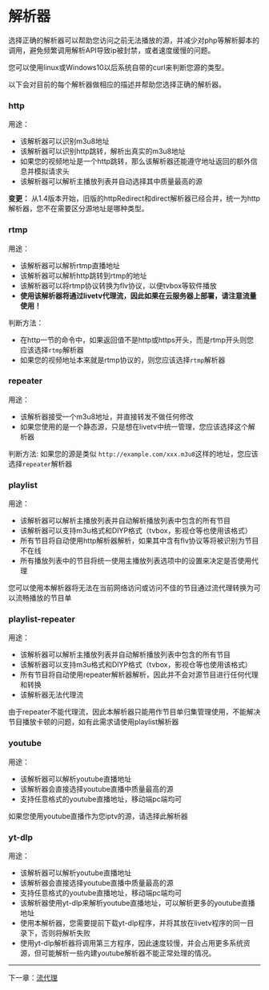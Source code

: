 
# 解析器
选择正确的解析器可以帮助您访问之前无法播放的源，并减少对php等解析脚本的调用，避免频繁调用解析API导致ip被封禁，或者速度缓慢的问题。

您可以使用linux或Windows10以后系统自带的curl来判断您源的类型。

以下会对目前的每个解析器做相应的描述并帮助您选择正确的解析器。


### http
用途：
- 该解析器可以识别m3u8地址
- 该解析器可以识别http跳转，解析出真实的m3u8地址
- 如果您的视频地址是一个http跳转，那么该解析器还能遵守地址返回的额外信息并模拟请求头
- 该解析器可以解析主播放列表并自动选择其中质量最高的源

**变更：** 从1.4版本开始，旧版的httpRedirect和direct解析器已经合并，统一为http解析器，您不在需要区分源地址是哪种类型。

### rtmp
用途：
- 该解析器可以解析rtmp直播地址
- 该解析器可以解析http跳转到rtmp的地址
- 该解析器可以将rtmp协议转换为flv协议，以便tvbox等软件播放
- **使用该解析器将通过livetv代理流，因此如果在云服务器上部署，请注意流量使用！**

判断方法：
- 在http一节的命令中，如果返回值不是http或https开头，而是rtmp开头则您应该选择`rtmp`解析器
- 如果您的视频地址本来就是rtmp协议的，则您应该选择`rtmp`解析器

### repeater
用途：
- 该解析器接受一个m3u8地址，并直接转发不做任何修改
- 如果您使用的是一个静态源，只是想在livetv中统一管理，您应该选择这个解析器

判断方法:
如果您的源是类似
`http://example.com/xxx.m3u8`这样的地址，您应该选择`repeater`解析器

### playlist
用途：
- 该解析器可以解析主播放列表并自动解析播放列表中包含的所有节目
- 该解析器可以支持m3u格式和DIYP格式（tvbox，影视仓等也使用该格式）
- 所有节目将自动使用http解析器解析，如果其中含有flv协议等将被识别为节目不在线
- 所有播放列表中的节目将统一使用主播放列表选项中的设置来决定是否使用代理

您可以使用本解析器将无法在当前网络访问或访问不佳的节目通过流代理转换为可以流畅播放的节目单

### playlist-repeater
用途：
- 该解析器可以解析主播放列表并自动解析播放列表中包含的所有节目
- 该解析器可以支持m3u格式和DIYP格式（tvbox，影视仓等也使用该格式）
- 所有节目将自动使用repeater解析器解析，因此并不会对源节目进行任何代理和转换
- 该解析器无法代理流

由于repeater不能代理流，因此本解析器只能用作节目单归集管理使用，不能解决节目播放卡顿的问题，如有此需求请使用playlist解析器

### youtube
用途：
- 该解析器可以解析youtube直播地址
- 该解析器会直接选择youtube直播中质量最高的源
- 支持任意格式的youtube直播地址，移动端pc端均可

如果您使用youtube直播作为您iptv的源，请选择此解析器

### yt-dlp
用途：
- 该解析器可以解析youtube直播地址
- 该解析器会直接选择youtube直播中质量最高的源
- 支持任意格式的youtube直播地址，移动端pc端均可
- 该解析器使用yt-dlp来解析youtube直播地址，可以解析更多的youtube直播地址
- 使用本解析器，您需要提前下载yt-dlp程序，并将其放在livetv程序的同一目录下，否则将解析失败
- 使用yt-dlp解析器将调用第三方程序，因此速度较慢，并会占用更多系统资源，但可能解析一些内建youtube解析器不能正常处理的情况。

----

下一章：[流代理](TSProxy_cn.md)